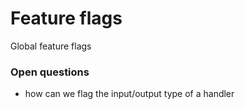# Feature flags

Global feature flags

### Open questions

* how can we flag the input/output type of a handler



